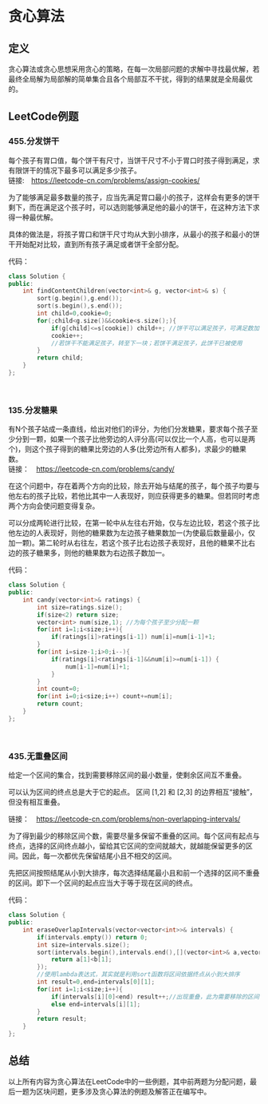 # 贪心算法
## 定义
贪心算法或贪心思想采用贪心的策略，在每一次局部问题的求解中寻找最优解，若最终全局解为局部解的简单集合且各个局部互不干扰，得到的结果就是全局最优的。
## LeetCode例题
### 455.分发饼干
每个孩子有胃口值，每个饼干有尺寸，当饼干尺寸不小于胃口时孩子得到满足，求有限饼干的情况下最多可以满足多少孩子。<br>
链接:&emsp;<https://leetcode-cn.com/problems/assign-cookies/>

为了能够满足最多数量的孩子，应当先满足胃口最小的孩子，这样会有更多的饼干剩下，而在满足这个孩子时，可以选则能够满足他的最小的饼干，在这种方法下求得一种最优解。<br>

具体的做法是，将孩子胃口和饼干尺寸均从大到小排序，从最小的孩子和最小的饼干开始配对比较，直到所有孩子满足或者饼干全部分配。<br>

代码：<br>
```c++
class Solution {
public:
    int findContentChildren(vector<int>& g, vector<int>& s) {
        sort(g.begin(),g.end());
        sort(s.begin(),s.end());
        int child=0,cookie=0;
        for(;child<g.size()&&cookie<s.size();){
            if(g[child]<=s[cookie]) child++; //饼干可以满足孩子，可满足数加一
            cookie++; 
            //若饼干不能满足孩子，转至下一块；若饼干满足孩子，此饼干已被使用
        }
        return child;
    }
};
```
<br>

### 135.分发糖果
有N个孩子站成一条直线，给出对他们的评分，为他们分发糖果，要求每个孩子至少分到一颗，如果一个孩子比他旁边的人评分高(可以仅比一个人高，也可以是两个)，则这个孩子得到的糖果比旁边的人多(比旁边所有人都多)，求最少的糖果数。<br>
链接：&emsp;<https://leetcode-cn.com/problems/candy/><br>

在这个问题中，存在着两个方向的比较，除去开始与结尾的孩子，每个孩子均要与他左右的孩子比较，若他比其中一人表现好，则应获得更多的糖果。但若同时考虑两个方向会使问题变得复杂。

可以分成两轮进行比较，在第一轮中从左往右开始，仅与左边比较，若这个孩子比他左边的人表现好，则他的糖果数为左边孩子糖果数加一(为使最后数量最小，仅加一颗)。第二轮时从右往左，若这个孩子比右边孩子表现好，且他的糖果不比右边的孩子糖果多，则他的糖果数为右边孩子数加一。<br>

代码：<br>
```c++
class Solution {
public:
    int candy(vector<int>& ratings) {
        int size=ratings.size();
        if(size<2) return size;
        vector<int> num(size,1); //为每个孩子至少分配一颗
        for(int i=1;i<size;i++){
            if(ratings[i]>ratings[i-1]) num[i]=num[i-1]+1;          
        }
        for(int i=size-1;i>0;i--){
            if(ratings[i]<ratings[i-1]&&num[i]>=num[i-1]) {
                num[i-1]=num[i]+1;
            }
        }
        int count=0;
        for(int i=0;i<size;i++) count+=num[i];
        return count;
    }
};
```
<br>

### 435.无重叠区间
给定一个区间的集合，找到需要移除区间的最小数量，使剩余区间互不重叠。

可以认为区间的终点总是大于它的起点。
区间 [1,2] 和 [2,3] 的边界相互“接触”，但没有相互重叠。

链接：&emsp;<https://leetcode-cn.com/problems/non-overlapping-intervals/>

为了得到最少的移除区间个数，需要尽量多保留不重叠的区间。每个区间有起点与终点，选择的区间终点越小，留给其它区间的空间就越大，就越能保留更多的区间。因此，每一次都优先保留结尾小且不相交的区间。

先把区间按照结尾从小到大排序，每次选择结尾最小且和前一个选择的区间不重叠的区间。即下一个区间的起点应当大于等于现在区间的终点。<br>

代码：<br>
```c++
class Solution {
public:
    int eraseOverlapIntervals(vector<vector<int>>& intervals) {
        if(intervals.empty()) return 0;
        int size=intervals.size();
        sort(intervals.begin(),intervals.end(),[](vector<int>& a,vector<int>& b){
            return a[1]<b[1];
        });
        //使用lambda表达式，其实就是利用sort函数将区间依据终点从小到大排序
        int result=0,end=intervals[0][1];
        for(int i=1;i<size;i++){
            if(intervals[i][0]<end) result++;//出现重叠，此为需要移除的区间
            else end=intervals[i][1];
        }
        return result;
    }
};
```

## 总结
以上所有内容为贪心算法在LeetCode中的一些例题，其中前两题为分配问题，最后一题为区块问题，更多涉及贪心算法的例题及解答正在编写中。
